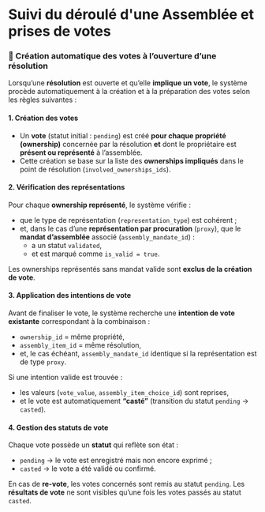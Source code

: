 # Suivi du déroulé d'une Assemblée et prises de votes





### 📘 Création automatique des votes à l’ouverture d’une résolution

Lorsqu’une **résolution** est ouverte et qu’elle **implique un vote**, le système procède automatiquement à la création et à la préparation des votes selon les règles suivantes :

#### 1. Création des votes

- Un **vote** (statut initial : `pending`) est créé **pour chaque propriété (ownership)** concernée par la résolution **et** dont le propriétaire est **présent ou représenté** à l’assemblée.
- Cette création se base sur la liste des **ownerships impliqués** dans le point de résolution (`involved_ownerships_ids`).

#### 2. Vérification des représentations

Pour chaque **ownership représenté**, le système vérifie :

- que le type de représentation (`representation_type`) est cohérent ;
- et, dans le cas d’une **représentation par procuration** (`proxy`), que le **mandat d’assemblée** associé (`assembly_mandate_id`) :
  - a un statut `validated`,
  - et est marqué comme `is_valid = true`.

Les ownerships représentés sans mandat valide sont **exclus de la création de vote**.

#### 3. Application des intentions de vote

Avant de finaliser le vote, le système recherche une **intention de vote existante** correspondant à la combinaison :

- `ownership_id` = même propriété,
- `assembly_item_id` = même résolution,
- et, le cas échéant, `assembly_mandate_id` identique si la représentation est de type `proxy`.

Si une intention valide est trouvée :

- les valeurs (`vote_value`, `assembly_item_choice_id`) sont reprises,
- et le vote est automatiquement **“casté”** (transition du statut `pending` → `casted`).

#### 4. Gestion des statuts de vote

Chaque vote possède un **statut** qui reflète son état :

- `pending` → le vote est enregistré mais non encore exprimé ;
- `casted` → le vote a été validé ou confirmé.

En cas de **re-vote**, les votes concernés sont remis au statut `pending`.
 Les **résultats de vote** ne sont visibles qu’une fois les votes passés au statut `casted`.

